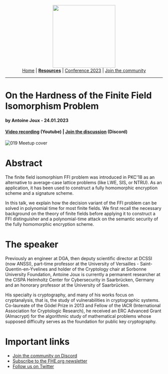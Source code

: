 <!-- Main header navigation -->
<p align="center">
  <img width="200" src="https://user-images.githubusercontent.com/5758427/180978488-db825482-5a58-4c7c-9589-c494a6f0be04.png"><br/>
  <a href="https://fhe-org.github.io">Home</a> | <a href="https://fhe-org.github.io/resources"><b>Resources</b></a> | <a href="https://fhe-org.github.io/conferences/conference-2023/home">Conference 2023</a> | <a href="https://fhe-org.github.io/community">Join the community</a>
</p>
<hr/>
<!-- /Main header navigation -->

# On the Hardness of the Finite Field Isomorphism Problem
#### by Antoine Joux - 24.01.2023
#### <a href="https://www.youtube.com/watch?v=74wsTqr-b9I">Video recording</a> (Youtube) | <a href="https://discord.fhe.org">Join the discussion</a> (Discord)

![019 Meetup cover](https://github.com/FHE-org/fhe-org.github.io/assets/37557436/3c4320aa-dc07-4ffb-b9c3-826369b52ad4)

# Abstract
The finite field isomorphism FFI problem was introduced in PKC'18 as an alternative to average-case lattice problems (like LWE, SIS, or NTRU). As an application, it has been used to construct a fully homomorphic encryption scheme and a signature scheme.

In this talk, we explain how the decision variant of the FFI problem can be solved in polynomial time for most finite fields.
We first recall the necessary background on the theory of finite fields before applying it to construct a FFI distinguisher and a polynomial-time attack on the semantic security of the fully homomorphic encryption scheme.

# The speaker
Previously an engineer at DGA, then deputy scientific director at DCSSI (now ANSSI), part-time professor at the University of Versailles - Saint-Quentin-en-Yvelines and holder of the Cryptology chair at Sorbonne University Foundation, Antoine Joux is currently a permanent researcher at the CISPA Helmholtz Center for Cybersecurity in Saarbrücken, Germany and an honorary professor at the University of Saarbrücken.

His specialty is cryptography, and many of his works focus on cryptanalysis, that is, the study of vulnerabilities in cryptographic systems. Co-laureate of the Gödel Prize in 2013 and Fellow of the IACR (International Association for Cryptologic Research), he received an ERC Advanced Grant (Almacrypt) for the algorithmic study of mathematical problems whose supposed difficulty serves as the foundation for public key cryptography.

# Important links
- <a href="https://discord.fhe.org">Join the community on Discord</a>
- <a href="https://fheorg.substack.com">Subscribe to the FHE.org newsletter</a>
- <a href="https://twitter.com/fhe_org">Follow us on Twitter</a>

